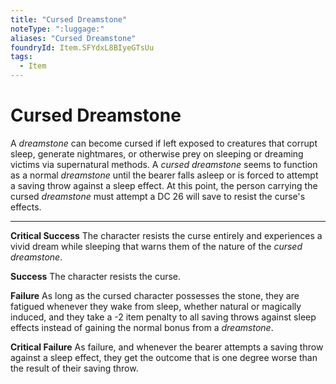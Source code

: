 ```yaml
---
title: "Cursed Dreamstone"
noteType: ":luggage:"
aliases: "Cursed Dreamstone"
foundryId: Item.SFYdxL8BIyeGTsUu
tags:
  - Item
---
```


# Cursed Dreamstone

A _dreamstone_ can become cursed if left exposed to creatures that corrupt sleep, generate nightmares, or otherwise prey on sleeping or dreaming victims via supernatural methods. A _cursed dreamstone_ seems to function as a normal _dreamstone_ until the bearer falls asleep or is forced to attempt a saving throw against a sleep effect. At this point, the person carrying the cursed _dreamstone_ must attempt a DC 26 will save to resist the curse's effects.

* * *

**Critical Success** The character resists the curse entirely and experiences a vivid dream while sleeping that warns them of the nature of the _cursed dreamstone_.

**Success** The character resists the curse.

**Failure** As long as the cursed character possesses the stone, they are fatigued whenever they wake from sleep, whether natural or magically induced, and they take a -2 item penalty to all saving throws against sleep effects instead of gaining the normal bonus from a _dreamstone_.

**Critical Failure** As failure, and whenever the bearer attempts a saving throw against a sleep effect, they get the outcome that is one degree worse than the result of their saving throw.
